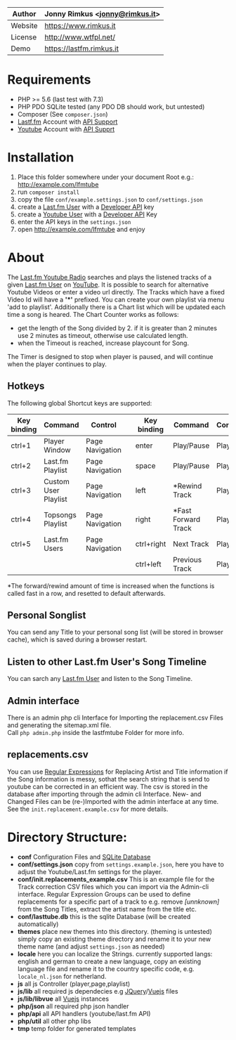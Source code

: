 Author | Jonny Rimkus &lt;jonny@rimkus.it&gt;
------ | ---------------------------
Website | https://www.rimkus.it
License | http://www.wtfpl.net/
Demo | https://lastfm.rimkus.it

# Requirements
* PHP >= 5.6 (last test with 7.3)
* PHP PDO SQLite tested (any PDO DB should work, but untested)
* Composer (See `composer.json`)
* [Lastf.fm](https://last.fm) Account with [API Support](https://www.last.fm/api/)
* [Youtube](https://youtube.com) Account with [API Supprt](https://developers.google.com/youtube/v3/)

# Installation
1. Place this folder somewhere under your document Root e.g.: http://example.com/lfmtube
2. run `composer install`
3. copy the file `conf/example.settings.json` to `conf/settings.json`
4. create a [Last.fm User](https://www.last.fm/user/ravermeister) with a [Developer API](https://www.last.fm/api/) key
5. create a [Youtube User](https://www.youtube.com) with a [Developer API](https://developers.google.com/youtube/v3) Key
6. enter the API keys in the `settings.json`
7. open http://example.com/lfmtube and enjoy

# About
The [Last.fm Youtube Radio](https://lastfm.rimkus.it) searches and plays the listened tracks of a given [Last.fm User](https://www.last.fm/user/ravermeister)  on [YouTube](https://youtube.com). It is possible to search for alternative Youtube Videos or enter a video url directly. The Tracks which have a fixed Video Id will have a **'*'** prefixed. You can create your own playlist via menu 'add to playlist'. Additionally there is a Chart list which will be updated each time a song is heared. The Chart Counter works as follows:

  * get the length of the Song divided by 2. 
  if it is greater than 2 minutes use 2 minutes as timeout, 
  otherwise use calculated length. 
  * when the Timeout is reached, increase playcount for Song.

The Timer is designed to stop when player is paused, and will continue when the player continues to play. 

## Hotkeys
The following global Shortcut keys are supported:

Key binding | Command | Control |   | Key binding | Command | Control  
----------- | ------- | ------- | - | ----------- | ------- | ----- |  
ctrl+1 | Player Window | Page Navigation |         | enter | Play/Pause | Player
ctrl+2 | Last.fm Playlist | Page Navigation |      | space | Play/Pause | Player
ctrl+3 | Custom User Playlist | Page Navigation |  | left | *Rewind Track | Player
ctrl+4 | Topsongs Playlist | Page Navigation |     | right | *Fast Forward Track | Player
ctrl+5 | Last.fm Users | Page Navigation |         | ctrl+right | Next Track | Player
       |               |                 |         | ctrl+left | Previous Track | Player
*The forward/rewind amount of time is increased when the functions is called fast in a row, and resetted to default afterwards.

## Personal Songlist
You can send any Title to your personal song list (will be stored in browser cache), which is saved during a browser restart.

## Listen to other Last.fm User's Song Timeline
You can sarch any [Last.fm User](https://www.last.fm/user/ravermeister) and listen to the Song Timeline.

## Admin interface
There is an admin php cli Interface for Importing the replacement.csv Files and generating the sitemap.xml file.  
Call `php admin.php` inside the lastfmtube Folder for more info.

## replacements.csv
You can use [Regular Expressions](https://www.php.net/manual/de/function.preg-match.php) for Replacing Artist and Title information if the Song information is messy, sothat the search string that is send to youtube can be corrected in an efficient way. The csv is stored in the database after importing through the admin cli Interface. New- and Changed Files can be (re-)Imported with the admin interface at any time. See the `init.replacement.example.csv` for more details.

# Directory Structure:
  - __conf__ Configuration Files and [SQLite Database](https://sqlite.org)
  - __conf/settings.json__ copy from `settings.example.json`, here you have to adjust the Youtube/Last.fm settings for the player.
  - __conf/init.replacements_example.csv__ This is  an example file for the Track correction CSV files which you can import via the Admin-cli interface. Regular Expression Groups can be used to define replacements for a specific part of a track to e.g. remove *[unnknown]* from the Song Titles, extract the artist name from the title etc.
  - __conf/lasttube.db__ this is the sqlite Database (will be created automatically)
  - __themes__ place new themes into this directory. (theming is untested)
simply copy an existing theme directory and rename it to your new theme name (and adjust `settings.json` as needed)
  - __locale__ here you can localize the Strings. currently supported langs: english and german
to create a new language, copy an existing language file and rename it to the country specific code, e.g. `locale_nl.json` for netherland. 
  - __js__ all js Controller (player,page,playlist)  
  - __js/lib__ all required js dependecies e.g [JQuery](https://jquery.com/)/[Vuejs](https://vuejs.org/) files
  - __js/lib/libvue__ all [Vuejs](https://vuejs.org/) instances
  - __php/json__ all required php json handler
  - __php/api__ all API handlers (youtube/last.fm API)
  - __php/util__ all other php libs
  - __tmp__ temp folder for generated templates
